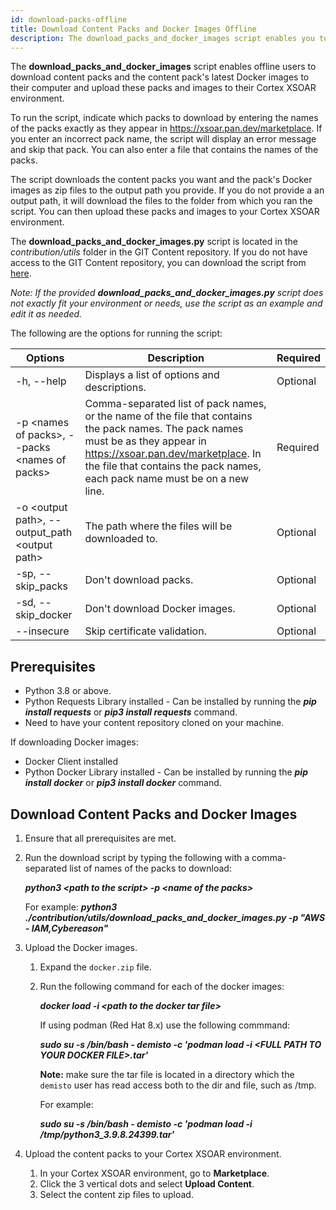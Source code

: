 ```yaml
---
id: download-packs-offline
title: Download Content Packs and Docker Images Offline
description: The download_packs_and_docker_images script enables you to download content packs and Docker images to your computer when working offline.
---
```



The **download_packs_and_docker_images** script enables offline users to download content packs and the content pack's latest Docker images to their computer and upload these packs and images to their Cortex XSOAR environment. 


To run the script, indicate which packs to download by entering the names of the packs exactly as they appear in https://xsoar.pan.dev/marketplace. If you enter an incorrect pack name, the script will display an error message and skip that pack. You can also enter a file that contains the names of the packs. 

The script downloads the content packs you want and the pack's Docker images as zip files to the output path you provide. If you do not provide a an output path, it will download the files to the folder from which you ran the script. You can then upload these packs and images to your Cortex XSOAR environment.


The **download_packs_and_docker_images.py** script is located in the *contribution/utils* folder in the GIT Content repository. If you do not have access to the GIT Content repository, you can download the script from [here](https://raw.githubusercontent.com/demisto/content/master/contribution/utils/download_packs_and_docker_images.py).

*Note: If the provided **download_packs_and_docker_images.py** script does not exactly fit your environment or needs, use the script as an example and edit it as needed.*


The following are the options for running the script:

| Options | Description | Required |
| ----- | ------| ----- |
| -h, --help | Displays a list of options and descriptions. | Optional |
| -p &lt;names of packs&gt;, --packs &lt;names of packs&gt; | Comma-separated list of pack names, or the name of the file that contains the pack names. The pack names must be as they appear in https://xsoar.pan.dev/marketplace. In the file that contains the pack names, each pack name must be on a new line. | Required |
| -o &lt;output path&gt;, --output_path &lt;output path&gt; | The path where the files will be downloaded to. | Optional |
| -sp, --skip_packs | Don't download packs. | Optional |
| -sd, --skip_docker | Don't download Docker images. | Optional |
| --insecure | Skip certificate validation. | Optional |

## Prerequisites
- Python 3.8 or above.
- Python Requests Library installed - Can be installed by running the ***pip install requests*** or ***pip3 install requests*** command.
- Need to have your content repository cloned on your machine.

If downloading Docker images:
- Docker Client installed
- Python Docker Library installed - Can be installed by running the ***pip install docker*** or ***pip3 install docker*** command.

## Download Content Packs and Docker Images

1. Ensure that all prerequisites are met.

2. Run the download script by typing the following with a comma-separated list of names of the packs to download:

   ***python3 &lt;path to the script&gt; -p &lt;name of the packs&gt;***

   For example:
***python3 ./contribution/utils/download_packs_and_docker_images.py -p "AWS - IAM,Cybereason"***

3. Upload the Docker images.
   1. Expand the `docker.zip` file.
   2. Run the following command for each of the docker images:

      ***docker load -i &lt;path to the docker tar file&gt;***
      
      If using podman (Red Hat 8.x) use the following commmand:
      
      ***sudo su -s /bin/bash - demisto -c 'podman load -i &lt;FULL PATH TO YOUR DOCKER FILE&gt;.tar'***
      
      **Note:** make sure the tar file is located in a directory which the `demisto` user has read access both to the dir and file, such as /tmp.
      
      For example:
      
      ***sudo su -s /bin/bash  - demisto -c 'podman load -i /tmp/python3_3.9.8.24399.tar'***
      
4. Upload the content packs to your Cortex XSOAR environment.
   1. In your Cortex XSOAR environment, go to **Marketplace**.
   2. Click the 3 vertical dots and select **Upload Content**.
   3. Select the content zip files to upload.


